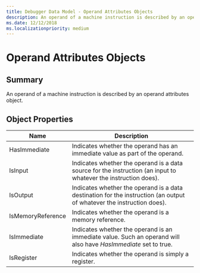 ```yaml
---
title: Debugger Data Model - Operand Attributes Objects
description: An operand of a machine instruction is described by an operand attributes object.
ms.date: 12/12/2018
ms.localizationpriority: medium
---
```

# Operand Attributes Objects 
## Summary
An operand of a machine instruction is described by an operand attributes object.
## Object Properties
|Name|Description|
|--- |--- |
|HasImmediate|Indicates whether the operand has an immediate value as part of the operand.|
|IsInput|Indicates whether the operand is a data source for the instruction (an input to whatever the instruction does).|
|IsOutput|Indicates whether the operand is a data destination for the instruction (an output of whatever the instruction does).|
|IsMemoryReference|Indicates whether the operand is a memory reference.|
|IsImmediate|Indicates whether the operand is an immediate value. Such an operand will also have *HasImmediate* set to true.|
|IsRegister|Indicates whether the operand is simply a register.|